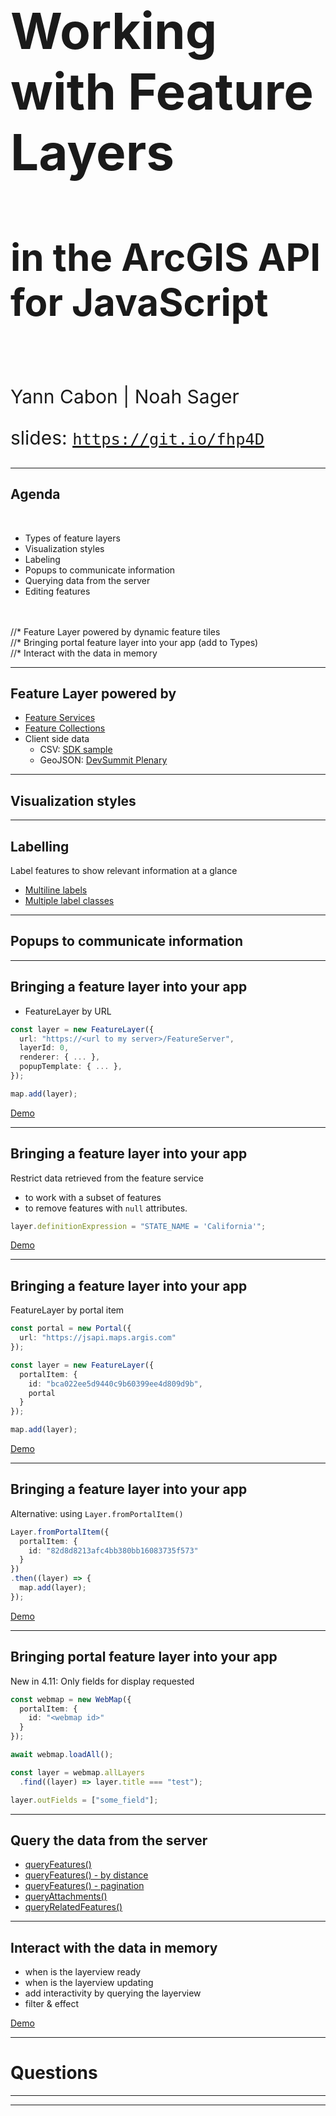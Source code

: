 <!-- .slide: data-background="../../reveal.js/img/2019/uc/bg-1.png" -->

<h1 style="text-align: left; font-size: 80px;">Working with Feature Layers</h1>
<h2 style="text-align: left; font-size: 60px;">in the ArcGIS API for JavaScript</h2>
</br>
<p style="text-align: left; font-size: 30px;">Yann Cabon | Noah Sager</p>
    <p style="text-align: left; font-size: 30px;">slides: <a href="https://git.io/fhp4D"><code>https://git.io/fhp4D</code></a></p>

---

<!-- .slide: data-background="../../reveal.js/img/2019/uc/bg-2.png" -->

## Agenda

</br>

* Types of feature layers
* Visualization styles
* Labeling 
* Popups to communicate information
* Querying data from the server
* Editing features
</br>
</br>
//* Feature Layer powered by dynamic feature tiles
</br>
//* Bringing portal feature layer into your app (add to Types)
</br>
//* Interact with the data in memory

---

<!-- .slide: data-background="../../reveal.js/img/2019/uc/bg-3.png" -->

## Feature Layer powered by

* [Feature Services](https://developers.arcgis.com/javascript/latest/sample-code/layers-featurelayer/index.html)
* [Feature Collections](https://developers.arcgis.com/javascript/latest/sample-code/layers-featurelayer-collection/index.html)
* Client side data
  * CSV: [SDK sample](https://developers.arcgis.com/javascript/latest/sample-code/layers-csv-projection/index.html)
  * GeoJSON: [DevSummit Plenary](https://ycabon.github.io/2019-devsummit-plenary/2_geojson.html)

---

<!-- .slide: data-background="../../reveal.js/img/2019/uc/bg-3.png" -->

## Visualization styles

---

<!-- .slide: data-background="../../reveal.js/img/2019/uc/bg-3.png" -->

## Labelling

Label features to show relevant information at a glance

* [Multiline labels](https://developers.arcgis.com/javascript/latest/sample-code/labels-multiline/index.html) 
* [Multiple label classes](https://developers.arcgis.com/javascript/latest/sample-code/labels-multiple-classes/index.html)

---

<!-- .slide: data-background="../../reveal.js/img/2019/uc/bg-3.png" -->

## Popups to communicate information

---

<!-- .slide: data-background="../../reveal.js/img/2019/uc/bg-3.png" -->

## Bringing a feature layer into your app

* FeatureLayer by URL

```ts
const layer = new FeatureLayer({
  url: "https://<url to my server>/FeatureServer",
  layerId: 0,
  renderer: { ... },
  popupTemplate: { ... },
});

map.add(layer);
```

[Demo](./demos/1_bringing_data/1_byUrl.html)

---

<!-- .slide: data-background="../../reveal.js/img/2019/uc/bg-3.png" -->

## Bringing a feature layer into your app

Restrict data retrieved from the feature service

* to work with a subset of features
* to remove features with `null` attributes.

```ts
layer.definitionExpression = "STATE_NAME = 'California'";
```

[Demo](./demos/1_bringing_data/2_byUrl_definitionExpression.html)

---

<!-- .slide: data-background="../../reveal.js/img/2019/uc/bg-3.png" -->

## Bringing a feature layer into your app

FeatureLayer by portal item

```ts
const portal = new Portal({
  url: "https://jsapi.maps.argis.com"
});

const layer = new FeatureLayer({
  portalItem: {
    id: "bca022ee5d9440c9b60399ee4d809d9b",
    portal
  }
});

map.add(layer);
```

[Demo](./demos/1_bringing_data/3_byPortalItem.html)

---

<!-- .slide: data-background="../../reveal.js/img/2019/uc/bg-3.png" -->

## Bringing a feature layer into your app

Alternative: using `Layer.fromPortalItem()`

```ts
Layer.fromPortalItem({
  portalItem: {
    id: "82d8d8213afc4bb380bb16083735f573"
  }
})
.then((layer) => {
  map.add(layer);
});
```

[Demo](./demos/1_bringing_data/4_byPortalItem_using_fromPortalItem.html)

---

<!-- .slide: data-background="../../reveal.js/img/2019/uc/bg-3.png" -->

## Bringing portal feature layer into your app

New in 4.11: Only fields for display requested

```ts
const webmap = new WebMap({
  portalItem: {
    id: "<webmap id>"
  }
});

await webmap.loadAll();

const layer = webmap.allLayers
  .find((layer) => layer.title === "test");

layer.outFields = ["some_field"];
```

---

<!-- .slide: data-background="../../reveal.js/img/2019/uc/bg-3.png" -->

## Query the data from the server

* [queryFeatures()](./demos/3_query/1_query_features.html)
* [queryFeatures() - by distance](./demos/3_query/2_query_features_by_distance.html)
* [queryFeatures() - pagination](./demos/3_query/3_query_features_pagination.html)
* [queryAttachments()](./demos/3_query/4_query_attachments.html)
* [queryRelatedFeatures()](./demos/3_query/5_query_related_features.html)

---

<!-- .slide: data-background="../../reveal.js/img/2019/uc/bg-3.png" -->

## Interact with the data in memory

* when is the layerview ready
* when is the layerview updating
* add interactivity by querying the layerview
* filter & effect

[Demo](./demos/4_client-side_statistics/index.html)

---

<!-- .slide: data-background="../../reveal.js/img/2019/uc/bg-2.png" -->

# Questions

---

<!-- .slide: data-background="../../reveal.js/img/2019/uc/alias_slide.png" -->

---

<!-- .slide: data-background="../../reveal.js/img/2019/uc/bg-5.png" -->